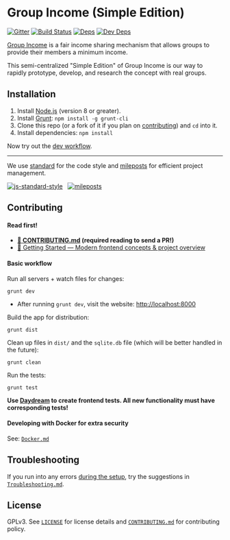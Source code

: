 # Group Income (Simple Edition)

[![Gitter](https://badges.gitter.im/okTurtles/group-income.svg)](https://gitter.im/okTurtles/group-income) [![Build Status](https://img.shields.io/travis/okTurtles/group-income-simple/master.svg)](https://travis-ci.org/okTurtles/group-income-simple) [![Deps](https://david-dm.org/okTurtles/group-income-simple.svg)](https://david-dm.org/okTurtles/group-income-simple/#info=dependencies) [![Dev Deps](https://david-dm.org/okTurtles/group-income-simple/dev-status.svg)](https://david-dm.org/okTurtles/group-income-simple/#info=devDependencies)

[Group Income](https://groupincome.org/) is a fair income sharing mechanism that allows groups to provide their members a minimum income.

This semi-centralized "Simple Edition" of Group Income is our way to rapidly prototype, develop, and research the concept with real groups.

## Installation

1. Install [Node.js](https://nodejs.org) (version 8 or greater).
2. Install [Grunt](https://github.com/gruntjs/grunt): `npm install -g grunt-cli`
3. Clone this repo (or a fork of it if you plan on [contributing](#contributing)) and `cd` into it.
4. Install dependencies: `npm install`

Now try out the [dev workflow](#basic-workflow).

---

We use [standard](https://github.com/feross/standard) for the code style and [mileposts](https://github.com/taoeffect/mileposts) for efficient project management.

[![js-standard-style](https://cdn.rawgit.com/feross/standard/master/badge.svg)](https://github.com/feross/standard) &nbsp; [![mileposts](https://cdn.rawgit.com/taoeffect/mileposts/master/badge/badge.svg)](https://github.com/taoeffect/mileposts)

## Contributing

#### Read first!

- **[:book: CONTRIBUTING.md](CONTRIBUTING.md) (required reading to send a PR!)**
- [:book: Getting Started — Modern frontend concepts & project overview](docs/Getting-Started-frontend.md)

#### Basic workflow

Run all servers + watch files for changes:

```
grunt dev
```

- After running `grunt dev`, visit the website: [http://localhost:8000](http://localhost:8000)

Build the app for distribution:

```
grunt dist
```

Clean up files in `dist/` and the `sqlite.db` file (which will be better handled in the future):

```
grunt clean
```

Run the tests:

```
grunt test
```

**Use [Daydream](https://github.com/segmentio/daydream) to create frontend tests. All new functionality must have corresponding tests!**

#### Developing with Docker for extra security

See: [`Docker.md`](docs/Docker.md)

## Troubleshooting

If you run into any errors [during the setup](docs/Getting-Started-frontend.md#how-do-i-get-set-up--just-run-the-site), try the suggestions in [`Troubleshooting.md`](docs/Troubleshooting.md).

## License

GPLv3. See [`LICENSE`](docs/LICENSE) for license details and [`CONTRIBUTING.md`](CONTRIBUTING.md) for contributing policy.
